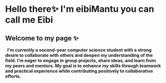 <h1> Hello there✨ I'm eibiMantu you can call me Eibi</h1>

<h2>Welcome to my page ✨ </h2>
<b>
<p> &nbsp; I'm currently a second-year computer science student with a strong desire to collaborate with others and deepen my understanding of the field. I&rsquo;m eager to engage in group projects, share ideas, and learn from my peers and mentors. My goal is to enhance my skills through teamwork and practical experience while contributing positively to collaborative efforts.</p>
